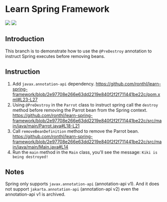 # Learn Spring Framework
![](https://img.shields.io/badge/Spring-v5.3.24-grey?style=flat-square&logo=spring&labelColor=green&logoColor=white)
![](https://img.shields.io/badge/License-MIT-grey?style=flat-square&logo=license&labelColor=blue&logoColor=white)

## Introduction
This branch is to demonstrate how to use the `@PreDestroy` annotation to instruct Spring
executes before removing beans.

## Instruction
1. Add `javax.annotation-api` dependency.
   https://github.com/ronthl/learn-spring-framework/blob/2e97708e266e63dd2219e840f2f2f711441be22c/pom.xml#L23-L27
2. Using `@PreDestroy` in the `Parrot` class to instruct spring call the `destroy` method
before removing the Parrot bean from the Spring context.
https://github.com/ronthl/learn-spring-framework/blob/2e97708e266e63dd2219e840f2f2f711441be22c/src/main/java/main/Parrot.java#L18-L21
3. Call `removeBeanDefinition` method to remove the Parrot bean.
   https://github.com/ronthl/learn-spring-framework/blob/2e97708e266e63dd2219e840f2f2f711441be22c/src/main/java/main/Main.java#L14
4. Run the `main` method in the `Main` class, you'll see the message:
`Kiki is being destroyed!`

## Notes
Spring only supports `javax.annotation-api` (annotation-api v1).
And it does not support `jakarta.annotation-api` (annotation-api v2)
even the annotation-api v1 is archived.